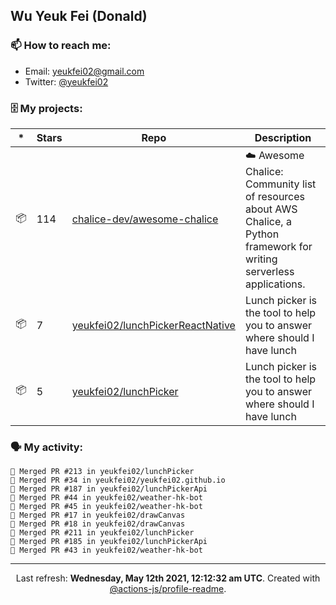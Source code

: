 ## Wu Yeuk Fei (Donald)

### 📫 How to reach me:

- Email: [yeukfei02@gmail.com](yeukfei02@gmail.com)
- Twitter: [@yeukfei02](https://twitter.com/yeukfei02)

### 🗄 My projects:

|*|Stars|Repo|Description|
|---|---|---|---|
| 📦 | 114 | [chalice-dev/awesome-chalice](https://github.com/chalice-dev/awesome-chalice) | ☁️ Awesome Chalice: Community list of resources about AWS Chalice, a Python framework for writing serverless applications. |
| 📦 | 7 | [yeukfei02/lunchPickerReactNative](https://github.com/yeukfei02/lunchPickerReactNative) | Lunch picker is the tool to help you to answer where should I have lunch |
| 📦 | 5 | [yeukfei02/lunchPicker](https://github.com/yeukfei02/lunchPicker) | Lunch picker is the tool to help you to answer where should I have lunch |

### 🗣 My activity:

```
🎉 Merged PR #213 in yeukfei02/lunchPicker
🎉 Merged PR #34 in yeukfei02/yeukfei02.github.io
🎉 Merged PR #187 in yeukfei02/lunchPickerApi
🎉 Merged PR #44 in yeukfei02/weather-hk-bot
🎉 Merged PR #45 in yeukfei02/weather-hk-bot
🎉 Merged PR #17 in yeukfei02/drawCanvas
🎉 Merged PR #18 in yeukfei02/drawCanvas
🎉 Merged PR #211 in yeukfei02/lunchPicker
🎉 Merged PR #185 in yeukfei02/lunchPickerApi
🎉 Merged PR #43 in yeukfei02/weather-hk-bot
```

<!-- <img src="https://github-readme-stats.vercel.app/api?username=yeukfei02&show_icons=true&count_private=true&theme=radical" />

<img src="https://github-readme-stats.vercel.app/api/top-langs/?username=yeukfei02&theme=radical" /> -->

---

<p align="center">Last refresh: <b>Wednesday, May 12th 2021, 12:12:32 am UTC</b>. Created with <a href=https://github.com/marketplace/actions/profile-readme>@actions-js/profile-readme</a>.</p>
